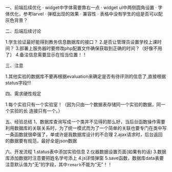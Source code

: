 一、前端后续优化
	· widget中字体需要靠右一点
	· widget ul中两侧圆角设置
	· 字体优化，参考larvel
	· 弹框出现的效果
	· 兼容性
	· 表格中没有学生的组是否可以配灰色背景？


二、后端后续讨论

1.学生验证最好能得到教务信息数据库的接口？
2.是否让管理员设置学校上课时间？
3.部署上服务器时要修改php配置文件确保获取到正确的时间？（好像不用了）
4.备注信息需要显示在恰当位置！！

三、注意

1.其他实验的数据库不要再根据evaluation来确定是否有待评测的信息了,直接根据status字段!!!

四、需求硬性规定

1.每个实验只有一个实验室！（因为只由一个数据表存储同一个实验的数据，同一个实验的长  连接只有一个。）

五、经验总结
	1、数据库查询写成一个类并不见得的那么好，当后台函数操作需要利用数据库的关联关系时，为了统一模式而为了一个简单的关联也要专门在类中写一条函数就很牵强了，单或许是我数据库设计的不合理
	2.ajax请求时，后台返回的数据要有规范，最好全是json数据
	
六、开发流程
	1.status表中添加实验信息
	2.仪器数据设置页面(如果有的话)
	3.数据库添加数据时注意要把姓名学号添上
	4.js详情弹窗
	5.save函数，数据库data表要注意默认值为“无”的字段，其中`remark`不能为“无”！！
